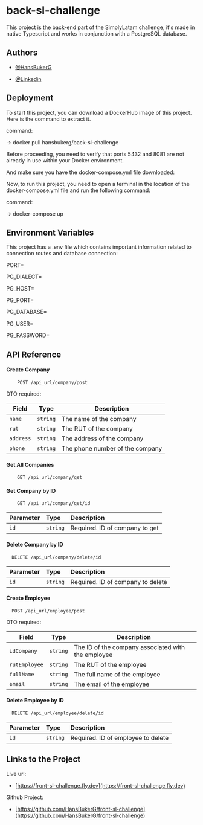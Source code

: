 
# back-sl-challenge

This project is the back-end part of the SimplyLatam challenge, it's made in native Typescript and works in conjunction with a PostgreSQL database.


## Authors

- [@HansBukerG](https://www.github.com/HansBukerG)

- [@Linkedin](https://www.linkedin.com/in/hans-buker-guti%C3%A9rrez-653696136/)


## Deployment

To start this project, you can download a DockerHub image of this project. Here is the command to extract it.

command:

-> docker pull hansbukerg/back-sl-challenge

Before proceeding, you need to verify that ports 5432 and 8081 are not already in use within your Docker environment.

And make sure you have the docker-compose.yml file downloaded:

Now, to run this project, you need to open a terminal in the location of the docker-compose.yml file and run the following command:

command:

-> docker-compose up

## Environment Variables

This project has a .env file which contains important information related to connection routes and database connection:

PORT=

PG_DIALECT=

PG_HOST=

PG_PORT=

PG_DATABASE=

PG_USER=

PG_PASSWORD=

## API Reference

#### Create Company

```http
    POST /api_url/company/post
```

DTO required:

| Field | Type | Description |
|-------|------|-------------|
| `name` | `string` | The name of the company |
| `rut` | `string` | The RUT of the company |
| `address` | `string` | The address of the company |
| `phone` | `string` | The phone number of the company |

#### Get All Companies

```http
    GET /api_url/company/get
```
#### Get Company by ID

```http
    GET /api_url/company/get/id
```

| Parameter | Type     | Description                |
| :-------- | :------- | :------------------------- |
| `id` | `string` | Required. ID of company to get |

#### Delete Company by ID

```http
  DELETE /api_url/company/delete/id
```

| Parameter | Type     | Description                       |
| :-------- | :------- | :-------------------------------- |
| `id`      | `string` | Required. ID of company to delete |

#### Create Employee

```http
  POST /api_url/employee/post
```
DTO required:

| Field | Type | Description |
|-------|------|-------------|
| `idCompany` | `string` | The ID of the company associated with the employee |
| `rutEmployee` | `string` | The RUT of the employee |
| `fullName` | `string` | The full name of the employee |
| `email` | `string` | The email of the employee |

#### Delete Employee by ID

```http
  DELETE /api_url/employee/delete/id
```

| Parameter | Type     | Description                       |
| :-------- | :------- | :-------------------------------- |
| `id`      | `string` | Required. ID of employee to delete |






## Links to the Project
 Live url:

  - [https://front-sl-challenge.fly.dev](https://front-sl-challenge.fly.dev)

Github Project:
 - [https://github.com/HansBukerG/front-sl-challenge](https://github.com/HansBukerG/front-sl-challenge)


 


